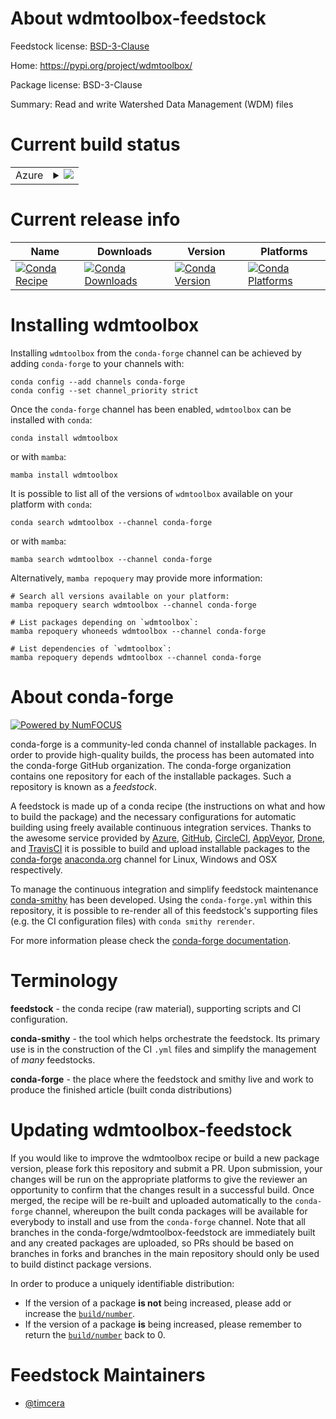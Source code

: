 About wdmtoolbox-feedstock
==========================

Feedstock license: [BSD-3-Clause](https://github.com/conda-forge/wdmtoolbox-feedstock/blob/main/LICENSE.txt)

Home: https://pypi.org/project/wdmtoolbox/

Package license: BSD-3-Clause

Summary: Read and write Watershed Data Management (WDM) files

Current build status
====================


<table>
    
  <tr>
    <td>Azure</td>
    <td>
      <details>
        <summary>
          <a href="https://dev.azure.com/conda-forge/feedstock-builds/_build/latest?definitionId=18927&branchName=main">
            <img src="https://dev.azure.com/conda-forge/feedstock-builds/_apis/build/status/wdmtoolbox-feedstock?branchName=main">
          </a>
        </summary>
        <table>
          <thead><tr><th>Variant</th><th>Status</th></tr></thead>
          <tbody><tr>
              <td>linux_64_numpy1.22python3.10.____cpython</td>
              <td>
                <a href="https://dev.azure.com/conda-forge/feedstock-builds/_build/latest?definitionId=18927&branchName=main">
                  <img src="https://dev.azure.com/conda-forge/feedstock-builds/_apis/build/status/wdmtoolbox-feedstock?branchName=main&jobName=linux&configuration=linux%20linux_64_numpy1.22python3.10.____cpython" alt="variant">
                </a>
              </td>
            </tr><tr>
              <td>linux_64_numpy1.22python3.9.____cpython</td>
              <td>
                <a href="https://dev.azure.com/conda-forge/feedstock-builds/_build/latest?definitionId=18927&branchName=main">
                  <img src="https://dev.azure.com/conda-forge/feedstock-builds/_apis/build/status/wdmtoolbox-feedstock?branchName=main&jobName=linux&configuration=linux%20linux_64_numpy1.22python3.9.____cpython" alt="variant">
                </a>
              </td>
            </tr><tr>
              <td>linux_64_numpy1.23python3.11.____cpython</td>
              <td>
                <a href="https://dev.azure.com/conda-forge/feedstock-builds/_build/latest?definitionId=18927&branchName=main">
                  <img src="https://dev.azure.com/conda-forge/feedstock-builds/_apis/build/status/wdmtoolbox-feedstock?branchName=main&jobName=linux&configuration=linux%20linux_64_numpy1.23python3.11.____cpython" alt="variant">
                </a>
              </td>
            </tr><tr>
              <td>linux_64_numpy1.26python3.12.____cpython</td>
              <td>
                <a href="https://dev.azure.com/conda-forge/feedstock-builds/_build/latest?definitionId=18927&branchName=main">
                  <img src="https://dev.azure.com/conda-forge/feedstock-builds/_apis/build/status/wdmtoolbox-feedstock?branchName=main&jobName=linux&configuration=linux%20linux_64_numpy1.26python3.12.____cpython" alt="variant">
                </a>
              </td>
            </tr><tr>
              <td>osx_64_numpy1.22python3.10.____cpython</td>
              <td>
                <a href="https://dev.azure.com/conda-forge/feedstock-builds/_build/latest?definitionId=18927&branchName=main">
                  <img src="https://dev.azure.com/conda-forge/feedstock-builds/_apis/build/status/wdmtoolbox-feedstock?branchName=main&jobName=osx&configuration=osx%20osx_64_numpy1.22python3.10.____cpython" alt="variant">
                </a>
              </td>
            </tr><tr>
              <td>osx_64_numpy1.22python3.9.____cpython</td>
              <td>
                <a href="https://dev.azure.com/conda-forge/feedstock-builds/_build/latest?definitionId=18927&branchName=main">
                  <img src="https://dev.azure.com/conda-forge/feedstock-builds/_apis/build/status/wdmtoolbox-feedstock?branchName=main&jobName=osx&configuration=osx%20osx_64_numpy1.22python3.9.____cpython" alt="variant">
                </a>
              </td>
            </tr><tr>
              <td>osx_64_numpy1.23python3.11.____cpython</td>
              <td>
                <a href="https://dev.azure.com/conda-forge/feedstock-builds/_build/latest?definitionId=18927&branchName=main">
                  <img src="https://dev.azure.com/conda-forge/feedstock-builds/_apis/build/status/wdmtoolbox-feedstock?branchName=main&jobName=osx&configuration=osx%20osx_64_numpy1.23python3.11.____cpython" alt="variant">
                </a>
              </td>
            </tr><tr>
              <td>osx_64_numpy1.26python3.12.____cpython</td>
              <td>
                <a href="https://dev.azure.com/conda-forge/feedstock-builds/_build/latest?definitionId=18927&branchName=main">
                  <img src="https://dev.azure.com/conda-forge/feedstock-builds/_apis/build/status/wdmtoolbox-feedstock?branchName=main&jobName=osx&configuration=osx%20osx_64_numpy1.26python3.12.____cpython" alt="variant">
                </a>
              </td>
            </tr><tr>
              <td>win_64_numpy1.22python3.10.____cpython</td>
              <td>
                <a href="https://dev.azure.com/conda-forge/feedstock-builds/_build/latest?definitionId=18927&branchName=main">
                  <img src="https://dev.azure.com/conda-forge/feedstock-builds/_apis/build/status/wdmtoolbox-feedstock?branchName=main&jobName=win&configuration=win%20win_64_numpy1.22python3.10.____cpython" alt="variant">
                </a>
              </td>
            </tr><tr>
              <td>win_64_numpy1.22python3.9.____cpython</td>
              <td>
                <a href="https://dev.azure.com/conda-forge/feedstock-builds/_build/latest?definitionId=18927&branchName=main">
                  <img src="https://dev.azure.com/conda-forge/feedstock-builds/_apis/build/status/wdmtoolbox-feedstock?branchName=main&jobName=win&configuration=win%20win_64_numpy1.22python3.9.____cpython" alt="variant">
                </a>
              </td>
            </tr><tr>
              <td>win_64_numpy1.23python3.11.____cpython</td>
              <td>
                <a href="https://dev.azure.com/conda-forge/feedstock-builds/_build/latest?definitionId=18927&branchName=main">
                  <img src="https://dev.azure.com/conda-forge/feedstock-builds/_apis/build/status/wdmtoolbox-feedstock?branchName=main&jobName=win&configuration=win%20win_64_numpy1.23python3.11.____cpython" alt="variant">
                </a>
              </td>
            </tr><tr>
              <td>win_64_numpy1.26python3.12.____cpython</td>
              <td>
                <a href="https://dev.azure.com/conda-forge/feedstock-builds/_build/latest?definitionId=18927&branchName=main">
                  <img src="https://dev.azure.com/conda-forge/feedstock-builds/_apis/build/status/wdmtoolbox-feedstock?branchName=main&jobName=win&configuration=win%20win_64_numpy1.26python3.12.____cpython" alt="variant">
                </a>
              </td>
            </tr>
          </tbody>
        </table>
      </details>
    </td>
  </tr>
</table>

Current release info
====================

| Name | Downloads | Version | Platforms |
| --- | --- | --- | --- |
| [![Conda Recipe](https://img.shields.io/badge/recipe-wdmtoolbox-green.svg)](https://anaconda.org/conda-forge/wdmtoolbox) | [![Conda Downloads](https://img.shields.io/conda/dn/conda-forge/wdmtoolbox.svg)](https://anaconda.org/conda-forge/wdmtoolbox) | [![Conda Version](https://img.shields.io/conda/vn/conda-forge/wdmtoolbox.svg)](https://anaconda.org/conda-forge/wdmtoolbox) | [![Conda Platforms](https://img.shields.io/conda/pn/conda-forge/wdmtoolbox.svg)](https://anaconda.org/conda-forge/wdmtoolbox) |

Installing wdmtoolbox
=====================

Installing `wdmtoolbox` from the `conda-forge` channel can be achieved by adding `conda-forge` to your channels with:

```
conda config --add channels conda-forge
conda config --set channel_priority strict
```

Once the `conda-forge` channel has been enabled, `wdmtoolbox` can be installed with `conda`:

```
conda install wdmtoolbox
```

or with `mamba`:

```
mamba install wdmtoolbox
```

It is possible to list all of the versions of `wdmtoolbox` available on your platform with `conda`:

```
conda search wdmtoolbox --channel conda-forge
```

or with `mamba`:

```
mamba search wdmtoolbox --channel conda-forge
```

Alternatively, `mamba repoquery` may provide more information:

```
# Search all versions available on your platform:
mamba repoquery search wdmtoolbox --channel conda-forge

# List packages depending on `wdmtoolbox`:
mamba repoquery whoneeds wdmtoolbox --channel conda-forge

# List dependencies of `wdmtoolbox`:
mamba repoquery depends wdmtoolbox --channel conda-forge
```


About conda-forge
=================

[![Powered by
NumFOCUS](https://img.shields.io/badge/powered%20by-NumFOCUS-orange.svg?style=flat&colorA=E1523D&colorB=007D8A)](https://numfocus.org)

conda-forge is a community-led conda channel of installable packages.
In order to provide high-quality builds, the process has been automated into the
conda-forge GitHub organization. The conda-forge organization contains one repository
for each of the installable packages. Such a repository is known as a *feedstock*.

A feedstock is made up of a conda recipe (the instructions on what and how to build
the package) and the necessary configurations for automatic building using freely
available continuous integration services. Thanks to the awesome service provided by
[Azure](https://azure.microsoft.com/en-us/services/devops/), [GitHub](https://github.com/),
[CircleCI](https://circleci.com/), [AppVeyor](https://www.appveyor.com/),
[Drone](https://cloud.drone.io/welcome), and [TravisCI](https://travis-ci.com/)
it is possible to build and upload installable packages to the
[conda-forge](https://anaconda.org/conda-forge) [anaconda.org](https://anaconda.org/)
channel for Linux, Windows and OSX respectively.

To manage the continuous integration and simplify feedstock maintenance
[conda-smithy](https://github.com/conda-forge/conda-smithy) has been developed.
Using the ``conda-forge.yml`` within this repository, it is possible to re-render all of
this feedstock's supporting files (e.g. the CI configuration files) with ``conda smithy rerender``.

For more information please check the [conda-forge documentation](https://conda-forge.org/docs/).

Terminology
===========

**feedstock** - the conda recipe (raw material), supporting scripts and CI configuration.

**conda-smithy** - the tool which helps orchestrate the feedstock.
                   Its primary use is in the construction of the CI ``.yml`` files
                   and simplify the management of *many* feedstocks.

**conda-forge** - the place where the feedstock and smithy live and work to
                  produce the finished article (built conda distributions)


Updating wdmtoolbox-feedstock
=============================

If you would like to improve the wdmtoolbox recipe or build a new
package version, please fork this repository and submit a PR. Upon submission,
your changes will be run on the appropriate platforms to give the reviewer an
opportunity to confirm that the changes result in a successful build. Once
merged, the recipe will be re-built and uploaded automatically to the
`conda-forge` channel, whereupon the built conda packages will be available for
everybody to install and use from the `conda-forge` channel.
Note that all branches in the conda-forge/wdmtoolbox-feedstock are
immediately built and any created packages are uploaded, so PRs should be based
on branches in forks and branches in the main repository should only be used to
build distinct package versions.

In order to produce a uniquely identifiable distribution:
 * If the version of a package **is not** being increased, please add or increase
   the [``build/number``](https://docs.conda.io/projects/conda-build/en/latest/resources/define-metadata.html#build-number-and-string).
 * If the version of a package **is** being increased, please remember to return
   the [``build/number``](https://docs.conda.io/projects/conda-build/en/latest/resources/define-metadata.html#build-number-and-string)
   back to 0.

Feedstock Maintainers
=====================

* [@timcera](https://github.com/timcera/)

